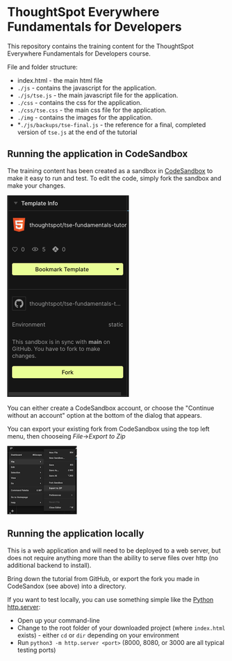 # ThoughtSpot Everywhere Fundamentals for Developers

This repository contains the training content for the ThoughtSpot Everywhere Fundamentals for Developers course.

File and folder structure:

* index.html - the main html file
* `./js` - contains the javascript for the application.
* `./js/tse.js` - the main javascript file for the application.
* `./css` - contains the css for the application.
* `./css/tse.css` - the main css file for the application.
* `./img` - contains the images for the application.
* *`./js/backups/tse-final.js` - the reference for a final, completed version of `tse.js` at the end of the tutorial

## Running the application in CodeSandbox

The training content has been created as a sandbox in <a href="https://codesandbox.io/s/github/thoughtspot/tse-fundamentals-tutorial?file=/index.html" target="_blank">CodeSandbox</a> to make it easy to run and test. To edit the code, simply fork the sandbox and make your changes.

![codesandbox-fork](img/codesandbox-fork.png)

You can either create a CodeSandbox account, or choose the "Continue without an account" option at the bottom of the dialog that appears.

You can export your existing fork from CodeSandbox using the top left menu, then chooseing *File*->*Export to Zip*

![codesandbox-export](img/codesandbox-save-to-zip.png)


## Running the application locally

This is a web application and will need to be deployed to a web server, but does not require anything more than the ability to serve files over http (no additional backend to install).  

Bring down the tutorial from GitHub, or export the fork you made in CodeSandox (see above) into a directory.

If you want to test locally, you can use something simple like the [Python http.server](https://docs.python.org/3/library/http.server.html):  

* Open up your command-line
* Change to the root folder of your downloaded project (where `index.html` exists) - either `cd` or `dir` depending on your environment
* Run `python3 -m http.server <port>`  (8000, 8080, or 3000 are all typical testing ports)  
